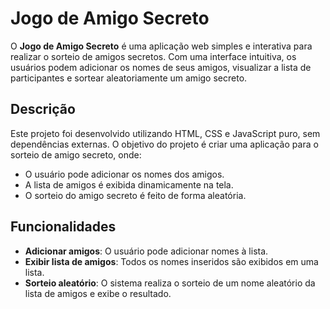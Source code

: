 # Jogo de Amigo Secreto

O **Jogo de Amigo Secreto** é uma aplicação web simples e interativa para realizar o sorteio de amigos secretos. Com uma interface intuitiva, os usuários podem adicionar os nomes de seus amigos, visualizar a lista de participantes e sortear aleatoriamente um amigo secreto.

## Descrição

Este projeto foi desenvolvido utilizando HTML, CSS e JavaScript puro, sem dependências externas. O objetivo do projeto é criar uma aplicação para o sorteio de amigo secreto, onde:
- O usuário pode adicionar os nomes dos amigos.
- A lista de amigos é exibida dinamicamente na tela.
- O sorteio do amigo secreto é feito de forma aleatória.

## Funcionalidades

- **Adicionar amigos**: O usuário pode adicionar nomes à lista.
- **Exibir lista de amigos**: Todos os nomes inseridos são exibidos em uma lista.
- **Sorteio aleatório**: O sistema realiza o sorteio de um nome aleatório da lista de amigos e exibe o resultado.


